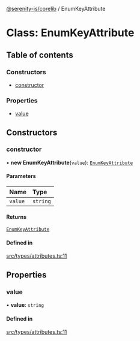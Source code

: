 [@serenity-is/corelib](../README.md) / EnumKeyAttribute

# Class: EnumKeyAttribute

## Table of contents

### Constructors

- [constructor](EnumKeyAttribute.md#constructor)

### Properties

- [value](EnumKeyAttribute.md#value)

## Constructors

### constructor

• **new EnumKeyAttribute**(`value`): [`EnumKeyAttribute`](EnumKeyAttribute.md)

#### Parameters

| Name | Type |
| :------ | :------ |
| `value` | `string` |

#### Returns

[`EnumKeyAttribute`](EnumKeyAttribute.md)

#### Defined in

[src/types/attributes.ts:11](https://github.com/serenity-is/serenity/blob/master/packages/corelib/src/types/attributes.ts#L11)

## Properties

### value

• **value**: `string`

#### Defined in

[src/types/attributes.ts:11](https://github.com/serenity-is/serenity/blob/master/packages/corelib/src/types/attributes.ts#L11)
